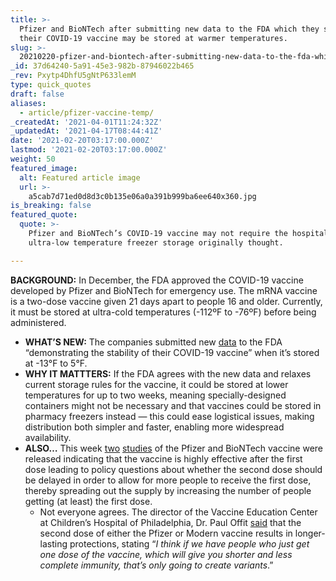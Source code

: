 ```yaml
---
title: >-
  Pfizer and BioNTech after submitting new data to the FDA which they say shows
  their COVID-19 vaccine may be stored at warmer temperatures.
slug: >-
  20210220-pfizer-and-biontech-after-submitting-new-data-to-the-fda-which-they-say-shows-their-covid
_id: 37d64240-5a91-45e3-982b-87946022b465
_rev: Pxytp4DhfU5gNtP633lemM
type: quick_quotes
draft: false
aliases:
  - article/pfizer-vaccine-temp/
_createdAt: '2021-04-01T11:24:32Z'
_updatedAt: '2021-04-17T08:44:41Z'
date: '2021-02-20T03:17:00.000Z'
lastmod: '2021-02-20T03:17:00.000Z'
weight: 50
featured_image:
  alt: Featured article image
  url: >-
    a5cab7d71ed0d8d3c0b135e06a0a391b999ba6ee640x360.jpg
is_breaking: false
featured_quote:
  quote: >-
    Pfizer and BioNTech’s COVID-19 vaccine may not require the hospital grade,
    ultra-low temperature freezer storage originally thought.

---
```

**BACKGROUND:** In December, the FDA approved the COVID-19 vaccine developed by Pfizer and BioNTech for emergency use. The mRNA vaccine is a two-dose vaccine given 21 days apart to people 16 and older. Currently, it must be stored at ultra-cold temperatures (-112ºF to -76ºF) before being administered.

* **WHAT’S NEW:** The companies submitted new [data](https://www.pfizer.com/news/press-release/press-release-detail/pfizer-and-biontech-submit-covid-19-vaccine-stability-data?linkId=111693985) to the FDA “demonstrating the stability of their COVID-19 vaccine” when it’s stored at -13°F to 5°F.
* **WHY IT MATTTERS:** If the FDA agrees with the new data and relaxes current storage rules for the vaccine, it could be stored at lower temperatures for up to two weeks, meaning specially-designed containers might not be necessary and that vaccines could be stored in pharmacy freezers instead — this could ease logistical issues, making distribution both simpler and faster, enabling more widespread availability.
* **ALSO…** This week [two](https://www.nejm.org/doi/full/10.1056/NEJMc2036242) [studies](https://www.thelancet.com/journals/lancet/article/PIIS0140-6736(21)00448-7/fulltext) of the Pfizer and BioNTech vaccine were released indicating that the vaccine is highly effective after the first dose leading to policy questions about whether the second dose should be delayed in order to allow for more people to receive the first dose, thereby spreading out the supply by increasing the number of people getting (at least) the first dose.
  * Not everyone agrees. The director of the Vaccine Education Center at Children’s Hospital of Philadelphia, Dr. Paul Offit [said](https://www.cnbc.com/2021/02/18/the-second-dose-of-covid-vaccine-is-needed-for-complete-immunity-infectious-disease-specialist-says.html) that the second dose of either the Pfizer or Modern vaccine results in longer-lasting protections, stating “_I think if we have people who just get one dose of the vaccine, which will give you shorter and less complete immunity, that’s only going to create variants_.”